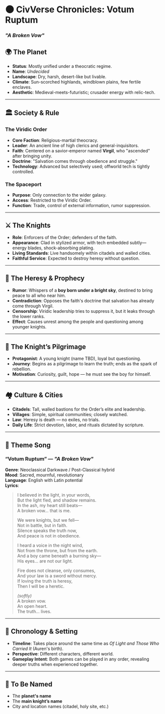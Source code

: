 # 🌑 CivVerse Chronicles: Votum Ruptum  
### *"A Broken Vow"*  

## 🌍 The Planet

- **Status**: Mostly unified under a theocratic regime.
- **Name**: *Undecided*
- **Landscape**: Dry, harsh, desert-like but livable.
- **Climate**: Sun-scorched highlands, windblown plains, few fertile enclaves.
- **Aesthetic**: Medieval-meets-futuristic; crusader energy with relic-tech.

---

## 🏛️ Society & Rule

### The Viridic Order
- **Core Faction**: Religious-martial theocracy.
- **Leader**: An ancient line of high clerics and general-inquisitors.
- **Faith**: Centered on a savior-emperor named **Virgil**, who "ascended" after bringing unity.
- **Doctrine**: "Salvation comes through obedience and struggle."
- **Technology**: Advanced but selectively used; offworld tech is tightly controlled.

### The Spaceport
- **Purpose**: Only connection to the wider galaxy.
- **Access**: Restricted to the Viridic Order.
- **Function**: Trade, control of external information, rumor suppression.

---

## ⚔️ The Knights

- **Role**: Enforcers of the Order; defenders of the faith.
- **Appearance**: Clad in stylized armor, with tech embedded subtly—energy blades, shock-absorbing plating.
- **Living Standards**: Live handsomely within citadels and walled cities.
- **Faithful Service**: Expected to destroy heresy without question.

---

## 🛐 The Heresy & Prophecy

- **Rumor**: Whispers of a **boy born under a bright sky**, destined to bring peace to all who near him.
- **Contradiction**: Opposes the faith's doctrine that salvation has already come through Virgil.
- **Censorship**: Viridic leadership tries to suppress it, but it leaks through the lower ranks.
- **Effect**: Causes unrest among the people and questioning among younger knights.

---

## 🌟 The Knight’s Pilgrimage

- **Protagonist**: A young knight (name TBD), loyal but questioning.
- **Journey**: Begins as a pilgrimage to learn the truth; ends as the spark of rebellion.
- **Motivation**: Curiosity, guilt, hope — he must see the boy for himself.

---

## 🏘️ Culture & Cities

- **Citadels**: Tall, walled bastions for the Order’s elite and leadership.
- **Villages**: Simple, spiritual communities; closely watched.
- **Law**: Heresy is death — no exiles, no trials.
- **Daily Life**: Strict devotion, labor, and rituals dictated by scripture.

---

## 🎵 Theme Song

### “Votum Ruptum” — *"A Broken Vow"*

**Genre**: Neoclassical Darkwave / Post-Classical hybrid  
**Mood**: Sacred, mournful, revolutionary  
**Language**: English with Latin potential  
**Lyrics**:  

> I believed in the light, in your words,  
> But the light fled, and shadow remains.  
> In the ash, my heart still beats—  
> A broken vow... that is me.  
>   
> We were knights, but we fell—  
> Not in battle, but in faith.  
> Silence speaks the truth now,  
> And peace is not in obedience.  
>   
> I heard a voice in the night wind,  
> Not from the throne, but from the earth.  
> And a boy came beneath a burning sky—  
> His eyes... are not our light.  
>   
> Fire does not cleanse, only consumes,  
> And your law is a sword without mercy.  
> If loving the truth is heresy,  
> Then I will be a heretic.  
>   
> *(softly)*  
> A broken vow.  
> An open heart.  
> The truth... lives.

---

## 🧩 Chronology & Setting

- **Timeline**: Takes place around the same time as *Of Light and Those Who Carried It* (Auren's birth).
- **Perspective**: Different characters, different world.
- **Gameplay Intent**: Both games can be played in any order, revealing deeper truths when experienced together.

---

## 📌 To Be Named

- The **planet's name**
- The **main knight’s name**
- City and location names (citadel, holy site, etc.)